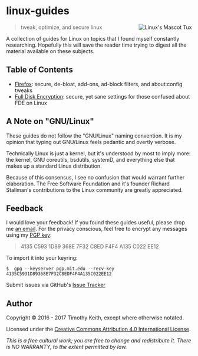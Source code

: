 # linux-guides

<img align="right" alt="Linux's Mascot Tux" src="https://raw.githubusercontent.com/keithieopia/linux-guides/master/assets/tux_circle.png">

> tweak, optimize, and secure linux

A collection of guides for Linux on topics that I found myself constantly
researching. Hopefully this will save the reader time trying to digest all the
material available on these subjects.


## Table of Contents

* [Firefox](https://github.com/keithieopia/bin/blob/master/firefox.md): secure,
de-bloat, add-ons, ad-block filters, and about:config tweaks
* [Full Disk Encryption](https://github.com/keithieopia/bin/blob/master/full-disk-encryption.md):
secure, yet sane settings for those confused about FDE on Linux


## A Note on "GNU/Linux"
These guides do not follow the "GNU/Linux" naming convention. It is my opinion
that typing out GNU/Linux feels pedantic and overtly verbose.

Technically Linux is just a kernel, but it's understood by most to imply more:
the kernel, GNU coreutils, bsdutils, systemD, and everything else that makes up
a standard Linux distribution.

Because of this consensus, I see no confusion that would warrant further
elaboration. The Free Software Foundation and it's founder Richard Stallman's
contributions to the Linux community are greatly appreciated.


## Feedback
I would love your feedback! If you found these guides useful, please drop me
[an email](mailto:timothykeith@gmail.com). For the privacy conscious, feel free
to encrypt any messages using my [PGP key](http://pgp.mit.edu/pks/lookup?op=vindex&fingerprint=on&search=0xF4F4A135C022EE12):

> 4135 C593 1D89 368E 7F32 C8ED F4F4 A135 C022 EE12

To import it into your keyring:
```console
$  gpg --keyserver pgp.mit.edu --recv-key 4135C5931D89368E7F32C8EDF4F4A135C022EE12
```

Submit issues via GitHub's [Issue Tracker](https://github.com/keithieopia/linux-guides/issues)


## Author
Copyright &copy; 2016 - 2017 Timothy Keith, except where otherwise notated.

Licensed under the [Creative Commons Attribution 4.0 International License](https://github.com/keithieopia/linux-guides/blob/master/LICENSE).

*This is a free cultural work; you are free to change and redistribute it. There
is NO WARRANTY, to the extent permitted by law.*
